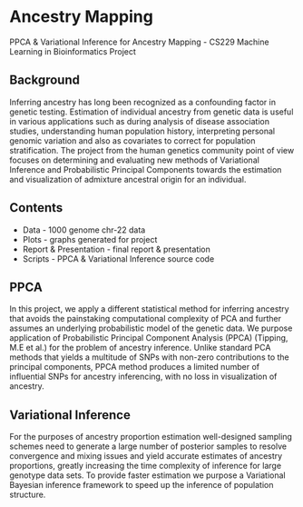 # Ancestry Mapping
PPCA & Variational Inference for Ancestry Mapping - CS229 Machine Learning in Bioinformatics Project

## Background

Inferring ancestry has long been recognized as a confounding factor in genetic testing. Estimation of individual ancestry from genetic data is useful in various applications such as during analysis of disease association studies, understanding human population history, interpreting personal genomic variation and also as covariates to correct for population stratification. The project from the human genetics community point of view focuses on determining and evaluating new methods of Variational Inference and Probabilistic Principal Components towards the estimation and visualization of admixture ancestral origin for an individual.

## Contents
+ Data - 1000 genome chr-22 data
+ Plots - graphs generated for project
+ Report & Presentation - final report & presentation
+ Scripts - PPCA & Variational Inference source code

## PPCA

In this project, we apply a different statistical method for inferring ancestry that avoids the painstaking computational complexity of PCA and further assumes an underlying probabilistic model of the genetic data. We purpose application of Probabilistic Principal Component Analysis (PPCA) (Tipping, M.E et al.) for the problem of ancestry inference. Unlike standard PCA methods that yields a multitude of SNPs with non-zero contributions to the principal components, PPCA method produces a limited number of influential SNPs for ancestry inferencing, with no loss in visualization of ancestry.

## Variational Inference

For the purposes of ancestry proportion estimation well-designed sampling schemes need to generate a large number of posterior samples to resolve convergence and mixing issues and yield accurate estimates of ancestry proportions, greatly increasing the time complexity of inference for large genotype data sets. To provide faster estimation we purpose a Variational Bayesian inference framework to speed up the inference of population structure.
